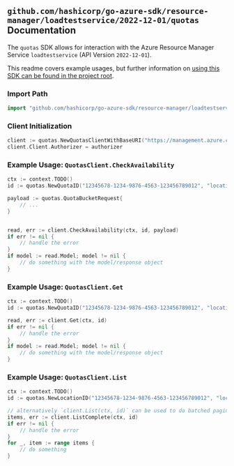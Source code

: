 
## `github.com/hashicorp/go-azure-sdk/resource-manager/loadtestservice/2022-12-01/quotas` Documentation

The `quotas` SDK allows for interaction with the Azure Resource Manager Service `loadtestservice` (API Version `2022-12-01`).

This readme covers example usages, but further information on [using this SDK can be found in the project root](https://github.com/hashicorp/go-azure-sdk/tree/main/docs).

### Import Path

```go
import "github.com/hashicorp/go-azure-sdk/resource-manager/loadtestservice/2022-12-01/quotas"
```


### Client Initialization

```go
client := quotas.NewQuotasClientWithBaseURI("https://management.azure.com")
client.Client.Authorizer = authorizer
```


### Example Usage: `QuotasClient.CheckAvailability`

```go
ctx := context.TODO()
id := quotas.NewQuotaID("12345678-1234-9876-4563-123456789012", "locationValue", "quotaBucketValue")

payload := quotas.QuotaBucketRequest{
	// ...
}


read, err := client.CheckAvailability(ctx, id, payload)
if err != nil {
	// handle the error
}
if model := read.Model; model != nil {
	// do something with the model/response object
}
```


### Example Usage: `QuotasClient.Get`

```go
ctx := context.TODO()
id := quotas.NewQuotaID("12345678-1234-9876-4563-123456789012", "locationValue", "quotaBucketValue")

read, err := client.Get(ctx, id)
if err != nil {
	// handle the error
}
if model := read.Model; model != nil {
	// do something with the model/response object
}
```


### Example Usage: `QuotasClient.List`

```go
ctx := context.TODO()
id := quotas.NewLocationID("12345678-1234-9876-4563-123456789012", "locationValue")

// alternatively `client.List(ctx, id)` can be used to do batched pagination
items, err := client.ListComplete(ctx, id)
if err != nil {
	// handle the error
}
for _, item := range items {
	// do something
}
```
